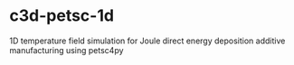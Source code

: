 # c3d-petsc-1d
1D temperature field simulation for Joule direct energy deposition additive manufacturing using petsc4py
